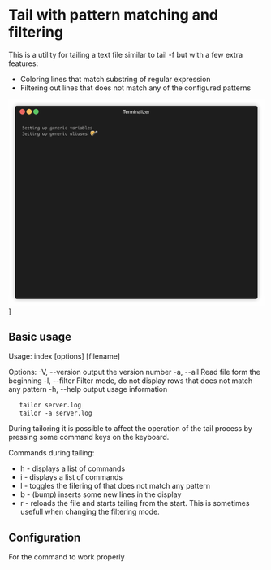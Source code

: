 # Tail with pattern matching and filtering

This is a utility for tailing a text file similar to tail -f but with a few extra features:

* Coloring lines that match substring of regular expression
* Filtering out lines that does not match any of the configured patterns

![Animated gif showing command](demo.gif)
]

## Basic usage

Usage: index [options] [filename]

Options:
  -V, --version  output the version number
  -a, --all      Read file form the beginning
  -l, --filter   Filter mode, do not display rows that does not match any pattern
  -h, --help     output usage information

```
   tailor server.log
   tailor -a server.log
```

During tailoring it is possible to affect the operation of the tail process by pressing some command keys on the keyboard.

Commands during tailing:

* h - displays a list of commands
* i - displays a list of commands
* l - toggles the filering of that does not match any pattern
* b - (bump) inserts some new lines in the display
* r - reloads the file and starts tailing from the start. This is sometimes usefull when changing the filtering mode.


## Configuration

For the command to work properly